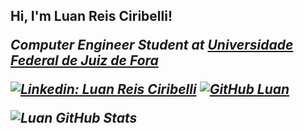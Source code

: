<h2>Hi, I'm Luan Reis Ciribelli! 
<p><em>Computer Engineer Student at <a href="https://www2.ufjf.br/ufjf/">Universidade Federal de Juiz de Fora</a>


[![Linkedin: Luan Reis Ciribelli](https://img.shields.io/badge/-Luan-Ciribelli-blue?style=flat-square&logo=Linkedin&logoColor=white&link=https:www.linkedin.com/in/luan-ciribelli-467b251a2)](www.linkedin.com/in/luan-ciribelli-467b251a2)
[![GitHub Luan](https://img.shields.io/github/followers/Luan?label=follow&style=social)](https://github.com/LuanCiribelli)




![Luan GitHub Stats](https://github-readme-stats.vercel.app/api?username=LuanCiribelli&show_icons=true)

